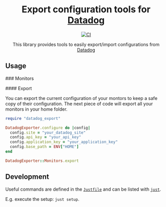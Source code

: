 <h1 align="center">
  Export configuration tools for <a href="https://www.datadoghq.com/">Datadog</a>
</h1>

<p align="center">
  <a href="https://github.com/sonnen/datadog_exporter/actions?query=branch%3Amain+">
    <img alt="CI" src="https://github.com/sonnen/datadog_exporter/actions/workflows/ci.yml/badge.svg" \>
  </a>

  <!--
  <a href="https://codecov.io/gh/sonnen/datadog_exporter">
    <img alt="CodeCov" src="https://codecov.io/gh/sonnen/datadog-exporter/branch/main/graph/badge.svg?token=TODO" \>
  </a>
  <a href="https://rubygems.org/gems/datadog-export">
    <img src="https://badge.fury.io/rb/datadog-export.svg" alt="Gem Version" height="18">
  </a>
  -->
</p>

<p align="center">
  This library provides tools to easily export/import configurations from <a href="https://www.datadoghq.com/">Datadog</a>
</p>

## Usage

### Monitors

#### Export

You can export the current configuration of your montors to keep a safe copy of their configuration. The next piece of code will export all your monitors in your home folder.

```ruby
require "datadog_export"

DatadogExporter.configure do |config|
  config.site = "your_datadog_site"
  config.api_key = "your_api_key"
  config.application_key = "your_application_key"
  config.base_path = ENV["HOME"]
end

DatadogExporter::Monitors.export
```

## Development

Useful commands are defined in the [`Justfile`](Justfile) and can be listed with [`just`](https://github.com/casey/just).

E.g. execute the setup: `just setup`.
